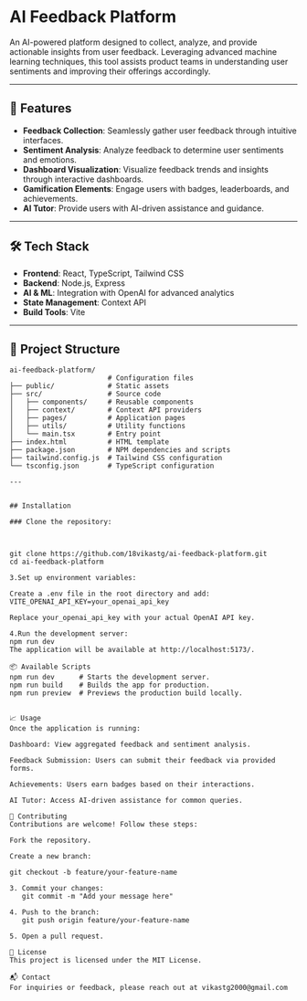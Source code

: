 # AI Feedback Platform

An AI-powered platform designed to collect, analyze, and provide actionable insights from user feedback. Leveraging advanced machine learning techniques, this tool assists product teams in understanding user sentiments and improving their offerings accordingly.

---

## 🚀 Features

- **Feedback Collection**: Seamlessly gather user feedback through intuitive interfaces.
- **Sentiment Analysis**: Analyze feedback to determine user sentiments and emotions.
- **Dashboard Visualization**: Visualize feedback trends and insights through interactive dashboards.
- **Gamification Elements**: Engage users with badges, leaderboards, and achievements.
- **AI Tutor**: Provide users with AI-driven assistance and guidance.

---

## 🛠️ Tech Stack

- **Frontend**: React, TypeScript, Tailwind CSS
- **Backend**: Node.js, Express
- **AI & ML**: Integration with OpenAI for advanced analytics
- **State Management**: Context API
- **Build Tools**: Vite

---

## 📂 Project Structure

```plaintext
ai-feedback-platform/
                        # Configuration files
├── public/             # Static assets
├── src/                # Source code
│   ├── components/     # Reusable components
│   ├── context/        # Context API providers
│   ├── pages/          # Application pages
│   ├── utils/          # Utility functions
│   └── main.tsx        # Entry point
├── index.html          # HTML template
├── package.json        # NPM dependencies and scripts
├── tailwind.config.js  # Tailwind CSS configuration
└── tsconfig.json       # TypeScript configuration

---


## Installation

### Clone the repository:



git clone https://github.com/18vikastg/ai-feedback-platform.git
cd ai-feedback-platform

3.Set up environment variables:

Create a .env file in the root directory and add:
VITE_OPENAI_API_KEY=your_openai_api_key

Replace your_openai_api_key with your actual OpenAI API key.

4.Run the development server:
npm run dev
The application will be available at http://localhost:5173/.

📦 Available Scripts
npm run dev      # Starts the development server.
npm run build    # Builds the app for production.
npm run preview  # Previews the production build locally.


📈 Usage
Once the application is running:

Dashboard: View aggregated feedback and sentiment analysis.

Feedback Submission: Users can submit their feedback via provided forms.

Achievements: Users earn badges based on their interactions.

AI Tutor: Access AI-driven assistance for common queries.

🤝 Contributing
Contributions are welcome! Follow these steps:

Fork the repository.

Create a new branch:

git checkout -b feature/your-feature-name

3. Commit your changes:
   git commit -m "Add your message here"

4. Push to the branch:
   git push origin feature/your-feature-name

5. Open a pull request.

📄 License
This project is licensed under the MIT License.

📬 Contact
For inquiries or feedback, please reach out at vikastg2000@gmail.com
  

 






